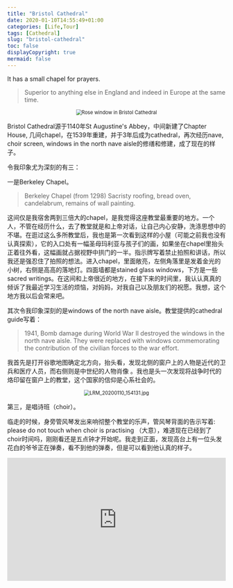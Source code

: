 ```yaml
---
title: "Bristol Cathedral"
date: 2020-01-10T14:55:49+01:00
categories: [Life,Tour]
tags: [Cathedral]
slug: "bristol-cathedral"
toc: false
displayCopyright: true
mermaid: false
---
```


It has a small chapel for prayers. <!--more-->

> Superior to anything else in England and indeed in Europe at the same time.


<center>
<img src="https://i.loli.net/2020/01/11/U2PEmtovngD947C.jpg" alt="Rose window in Bristol Cathedral" style="zoom:80%;" />
</center>


Bristol Cathedral源于1140年St Augustine's Abbey，中间新建了Chapter House, 几间chapel，在1539年重建，并于3年后成为cathedral，再次经历nave, choir screen, windows in the north nave aisle的修缮和修建，成了现在的样子。

令我印象尤为深刻的有三：

一是Berkeley Chapel。

> Berkeley Chapel (from 1298) Sacristy roofing, bread oven, candelabrum, remains of wall painting.

这间仅是我宿舍两到三倍大的chapel，是我觉得这座教堂最重要的地方。一个人，不管在经历什么，去了教堂就是和上帝对话，让自己内心安静，洗涤思想中的不堪。在逛过这么多所教堂后，我也是第一次看到这样的小屋（可能之前我也没有认真探索），它的入口处有一幅圣母玛利亚与孩子们的画，如果坐在chapel里抬头正着往外看，这幅画就占据视野中拱门的一半。指示牌写着禁止拍照和讲话，所以我还是强忍住了拍照的想法。进入chapel，里面敞亮，左侧角落里是发着金光的小树，右侧是高高的落地灯。四面墙都是stained glass windows，下方是一些sacred writings。在这间和上帝很近的地方，在接下来的时间里，我认认真真的倾诉了我最近学习生活的烦恼，对妈妈，对我自己以及朋友们的祝愿。我想，这个地方我以后会常来吧。

其次令我印象深刻的是windows of the north nave aisle。教堂提供的cathedral guide写着：

> 1941, Bomb damage during World War II destroyed the windows in the north nave aisle. They were replaced with windows commemorating the contribution of the civilian forces to the war effort.

我首先是打开谷歌地图确定北方向，抬头看，发现北侧的窗户上的人物是近代的卫兵和医疗人员，而右侧则是中世纪的人物肖像 。我也是头一次发现将战争时代的烙印留在窗户上的教堂，这个国家的信仰是心系社会的。

<center>
    <img src="https://i.loli.net/2020/01/11/wQCr5dysIZ7APh1.jpg" alt="LRM_20200110_154131.jpg" style="zoom:80%;" />
</center>


第三，是唱诗班（choir）。

临走的时候，身旁管风琴发出来响彻整个教堂的乐声，管风琴背面的告示写着: please do not touch when choir is practising （大意），难道现在已经到了choir时间吗，刚刚看还是五点钟才开始呢。我走到正面，发现高台上有一位头发花白的爷爷正在弹奏，看不到他的弹奏，但是可以看到他认真的样子。

<style>.embed-container { position: relative; padding-bottom: 56.25%; height: 0; overflow: hidden; max-width: 100%; } .embed-container iframe, .embed-container object, .embed-container embed { position: absolute; top: 0; left: 0; width: 100%; height: 100%; }</style><div class='embed-container'><iframe src='https://www.youtube.com/embed/KH_AX-AIPVo' frameborder='0' allowfullscreen></iframe></div>